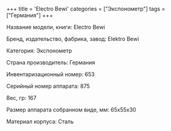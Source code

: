 +++
title = 'Electro Bewi'
categories = ["Экспонометр"]
tags = ["Германия"]
+++

Название модели, книги: Electro Bewi

Бренд, издательство, фабрика, завод: Elektro Bewi

Категория: Экспонометр

Страна производитель: Германия

Инвентаризационный номер: 653

Серийный номер аппарата: 875

Вес, гр: 167

Размер аппарата  собранном виде, мм: 65х55х30

Материал корпуса: Сталь

